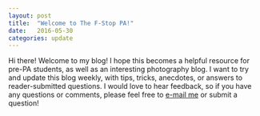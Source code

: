 ```yaml
---
layout: post
title:  "Welcome to The F-Stop PA!"
date:   2016-05-30
categories: update
---
```


Hi there! Welcome to my blog! I hope this becomes a helpful resource for pre-PA students, as well as an 
interesting photography blog. I want to try and update this blog weekly, with tips, tricks, anecdotes, or
answers to reader-submitted questions. <!--end-->I would love to hear feedback, so if you have any questions or 
comments, please feel free to <a href="mailto:{{ site.email }}">e-mail me</a> or submit a question!